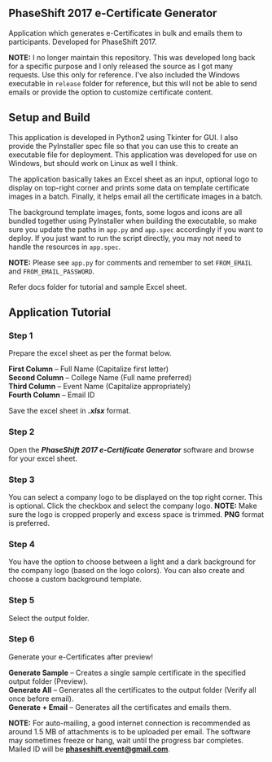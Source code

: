 ## PhaseShift 2017 e-Certificate Generator
Application which generates e-Certificates in bulk and emails them to participants. Developed for PhaseShift 2017.

**NOTE:** I no longer maintain this repository. This was developed long back for a specific purpose and I only released the source as I got many requests. Use this only for reference. I've also included the Windows executable in `release` folder for reference, but this will not be able to send emails or provide the option to customize certificate content.

## Setup and Build

This application is developed in Python2 using Tkinter for GUI. I also provide the PyInstaller spec file so that you can use this to create an executable file for deployment. This application was developed for use on Windows, but should work on Linux as well I think.

The application basically takes an Excel sheet as an input, optional logo to display on top-right corner and prints some data on template certificate images in a batch. Finally, it helps email all the certificate images in a batch.

The background template images, fonts, some logos and icons are all bundled together using PyInstaller when building the executable, so make sure you update the paths in `app.py` and `app.spec` accordingly if you want to deploy. If you just want to run the script directly, you may not need to handle the resources in `app.spec`. 

**NOTE:** Please see `app.py` for comments and remember to set `FROM_EMAIL` and `FROM_EMAIL_PASSWORD`.

Refer docs folder for tutorial and sample Excel sheet.

## Application Tutorial
### Step 1

Prepare the excel sheet as per the format below.

**First Column** – Full Name (Capitalize first letter)  
**Second Column** – College Name (Full name preferred)  
**Third Column** – Event Name (Capitalize appropriately)  
**Fourth Column** – Email ID

Save the excel sheet in ***.xlsx*** format.

### Step 2
Open the ***PhaseShift 2017 e-Certificate Generator*** software and browse for your excel sheet.

### Step 3
You can select a company logo to be displayed on the top right corner. This is optional. Click the checkbox and select the company logo. **NOTE:** Make sure the logo is cropped properly and excess space is trimmed. **PNG** format is preferred.

### Step 4
You have the option to choose between a light and a dark background for the company logo (based on the logo colors). You can also create and choose a custom background template.

### Step 5
Select the output folder.

### Step 6
Generate your e-Certificates after preview!

**Generate Sample** – Creates a single sample certificate in the specified output folder (Preview).  
**Generate All** – Generates all the certificates to the output folder (Verify all once before email).  
**Generate + Email** – Generates all the certificates and emails them. 

**NOTE:**  For auto-mailing, a good internet connection is recommended as around 1.5 MB of attachments is to be uploaded per email. The software may sometimes freeze or hang, wait until the progress bar completes. Mailed ID will be **phaseshift.event@gmail.com**.
